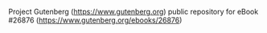 Project Gutenberg (https://www.gutenberg.org) public repository for eBook #26876 (https://www.gutenberg.org/ebooks/26876)

